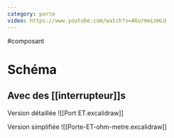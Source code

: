 ```yaml
---
category: porte
video: https://www.youtube.com/watch?v=A6urmeLnHLU
---
```

#composant 
# Schéma

## Avec des [[interrupteur]]s
Version détaillée
![[Port ET.excalidraw]]

Version simplifiée
![[Porte-ET-ohm-metre.excalidraw]]